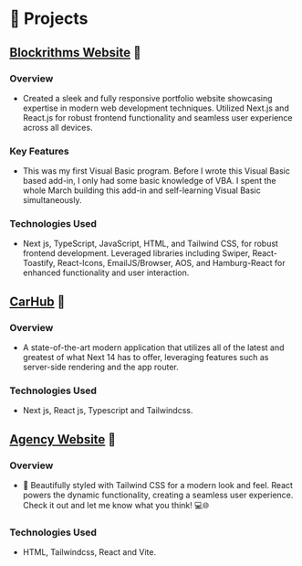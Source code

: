 # 🧪 Projects

## [Blockrithms Website](https://blockrithms.com/) 🔗
### Overview
- Created a sleek and fully responsive portfolio website showcasing expertise in modern web development techniques. Utilized Next.js and React.js for robust frontend functionality and seamless user experience across all devices.
### Key Features
- This was my first Visual Basic program. Before I wrote this Visual Basic based add-in, I only had some basic knowledge of VBA. I spent the whole March building this add-in and self-learning Visual Basic simultaneously.
### Technologies Used
- Next js, TypeScript, JavaScript, HTML, and Tailwind CSS, for robust frontend development. Leveraged libraries including Swiper, React-Toastify, React-Icons, EmailJS/Browser, AOS, and Hamburg-React for enhanced functionality and user interaction.

## [CarHub](https://car-showcase-rho-six.vercel.app/) 🔗
### Overview
- A state-of-the-art modern application that utilizes all of the latest and greatest of what Next 14 has to offer, leveraging features such as server-side rendering and the app router.
### Technologies Used
- Next js, React js, Typescript and Tailwindcss.

## [Agency Website](https://tailwind-css-01.netlify.app/) 🔗
### Overview
- 🎨 Beautifully styled with Tailwind CSS for a modern look and feel. React powers the dynamic functionality, creating a seamless user experience. Check it out and let me know what you think! 💻🌐
### Technologies Used
- HTML, Tailwindcss, React and Vite.
